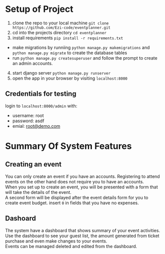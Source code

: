 # Setup of Project

1. clone the repo to your local machine `git clone https://github.com/Ezi-code/eventplanner.git`
2. cd into the projects directory `cd eventplanner`
3. install requirements `pip install -r requirements.txt`

- make migrations by runniing `python manage.py makemigrations` and `python manage.py migrate` to create the database tables
- run `python manage.py createsuperuser` and follow the prompt to create an admin accounts.

4. start django server `python manage.py runserver`
5. open the app in your browser by visiting `localhost:8000`

## Credentials for testing

login to `localhost:8000/admin` with:

- username: root
- password: asdf
- emial: <root@demo.com>

# Summary Of System Features

## Creating an event

You can only create an event if you have an accounts. Registering to attend events on the other hand does not require you to have an accounts.\
When you set up to create an event, you will be presented with a form that will take the details of the event.\
A second form will be displayed after the event details form for you to create event budget.
insert `0` in fields that you have no expenses.

## Dashoard

The system have a dashboard that shows summary of your event activities.\
Use the dashboard to see your guest list, the amount generated from ticket purchase and even make changes to your events.\
Events can be managed deleted and edited from the dashboard.
